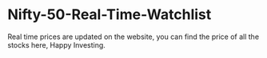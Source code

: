 # Nifty-50-Real-Time-Watchlist
Real time prices are updated on the website, you can find the price of all the stocks here, Happy Investing.
